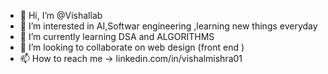 - 👋 Hi, I’m @Vishallab
- 👀 I’m interested in AI,Softwar engineering ,learning new things everyday 
- 🌱 I’m currently learning DSA and ALGORITHMS 
- 💞️ I’m looking to collaborate on web design (front end )
- 📫 How to reach me -> linkedin.com/in/vishalmishra01
<!---
Vishallab/Vishallab is a ✨ special ✨ repository because its `README.md` (this file) appears on your GitHub profile.
You can click the Preview link to take a look at your changes.
--->
